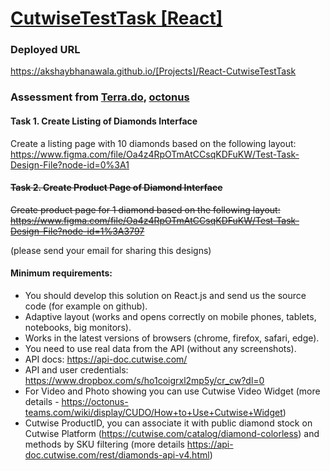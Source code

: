 # [CutwiseTestTask [React]](https://akshaybhanawala.github.io/[Projects]/React-CutwiseTestTask)

### Deployed URL
https://akshaybhanawala.github.io/[Projects]/React-CutwiseTestTask

### Assessment from [Terra.do](https://terra.do), [octonus](https://octonus.com)
#### Task 1. Create Listing of Diamonds Interface
Create a listing page with 10 diamonds based on the following layout: \
https://www.figma.com/file/Oa4z4RpOTmAtCCsqKDFuKW/Test-Task-Design-File?node-id=0%3A1

#### ~~Task 2. Create Product Page of Diamond Interface~~
~~Create product page for 1 diamond based on the following layout:~~ \
~~https://www.figma.com/file/Oa4z4RpOTmAtCCsqKDFuKW/Test-Task-Design-File?node-id=1%3A3797~~

(please send your email for sharing this designs)

#### Minimum requirements:
 - You should develop this solution on React.js and send us the source code (for example on github).
 - Adaptive layout (works and opens correctly on mobile phones, tablets, notebooks, big monitors).
 - Works in the latest versions of browsers (chrome, firefox, safari, edge).
 - You need to use real data from the API (without any screenshots).
 - API docs: https://api-doc.cutwise.com/
 - API and user credentials: https://www.dropbox.com/s/ho1coigrxl2mp5y/cr_cw?dl=0
 - For Video and Photo showing you can use Cutwise Video Widget (more details - https://octonus-teams.com/wiki/display/CUDO/How+to+Use+Cutwise+Widget)
 - Cutwise ProductID, you can associate it with public diamond stock on Cutwise Platform (https://cutwise.com/catalog/diamond-colorless) and methods by SKU filtering (more details https://api-doc.cutwise.com/rest/diamonds-api-v4.html)
